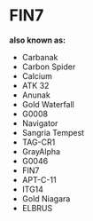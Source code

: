 # FIN7

**also known as:**
- Carbanak
- Carbon Spider
- Calcium
- ATK 32
- Anunak
- Gold Waterfall
- G0008
- Navigator
- Sangria Tempest
- TAG-CR1
- GrayAlpha
- G0046
- FIN7
- APT-C-11
- ITG14
- Gold Niagara
- ELBRUS
